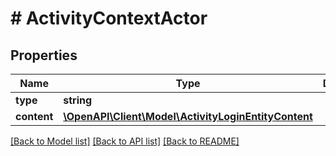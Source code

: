 # # ActivityContextActor

## Properties

Name | Type | Description | Notes
------------ | ------------- | ------------- | -------------
**type** | **string** |  |
**content** | [**\OpenAPI\Client\Model\ActivityLoginEntityContent**](ActivityLoginEntityContent.md) |  |

[[Back to Model list]](../../README.md#models) [[Back to API list]](../../README.md#endpoints) [[Back to README]](../../README.md)

